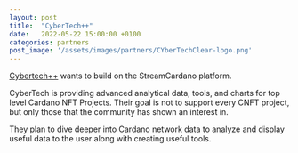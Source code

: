```yaml
---
layout: post
title:  "CyberTech++"
date:   2022-05-22 15:00:00 +0100
categories: partners
post_image: '/assets/images/partners/CYberTechClear-logo.png'
---
```


[Cybertech++](https://mocossiland.cybertechpp.io/) wants to build on the StreamCardano platform.

CyberTech is providing advanced analytical data, tools, and charts for top level Cardano NFT Projects.
Their goal is not to support every CNFT project, but only those that the community has shown an interest in.

They plan to dive deeper into Cardano network data to analyze and display useful data to the user along with creating useful tools.
